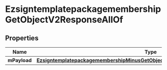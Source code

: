 
# EzsigntemplatepackagemembershipGetObjectV2ResponseAllOf

## Properties
Name | Type | Description | Notes
------------ | ------------- | ------------- | -------------
**mPayload** | [**EzsigntemplatepackagemembershipMinusGetObjectMinusV2MinusResponseMinusMPayload**](EzsigntemplatepackagemembershipMinusGetObjectMinusV2MinusResponseMinusMPayload.md) |  | 



